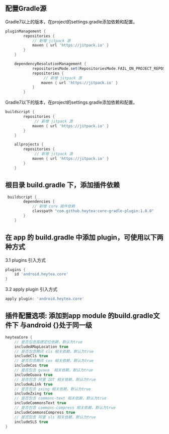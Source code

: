 ## 配置Gradle源
Gradle7以上的版本，在project的settings.gradle添加依赖和配置。
```groovy
pluginManagement {
        repositories {
            // 新增 jitpack 源
            maven { url 'https://jitpack.io' }
        }
    }

    dependencyResolutionManagement {
            repositoriesMode.set(RepositoriesMode.FAIL_ON_PROJECT_REPOS)
            repositories {
                 // 新增 jitpack 源
                maven { url 'https://jitpack.io' }
            }
        }
```
Gradle7以下的版本，在project的settings.gradle添加依赖和配置。
```groovy
buildscript {
        repositories {
             // 新增 jitpack 源
            maven { url 'https://jitpack.io' }
        }
    }

    allprojects {
        repositories {
             // 新增 jitpack 源
            maven { url 'https://jitpack.io' }
        }
    }
```
## 根目录 build.gradle 下，添加插件依赖
```groovy
 buildscript {
        dependencies {
            // 新增 core 插件依赖
            classpath "com.github.heytea:core-gradle-plugin:1.0.0"
        }
    }
```
## 在 app 的 build.gradle 中添加 plugin，可使用以下两种方式
 3.1 plugins 引入方式
 ```groovy
plugins {
     id 'android.heytea.core'
}
```
3.2 apply plugin 引入方式
```groovy
apply plugin: 'android.heytea.core'
```
## 插件配置选项: 添加到app module 的build.gradle文件下 与android {}处于同一级
```groovy
heyteaCore {
    // 是否包含高德定位依赖，默认为true
    includeAMapLocation true
    // 是否包含腾讯 cls 相关依赖，默认为true
    includeCls true
    // 是否包含腾讯 cos 相关依赖，默认为true
    includeCos true
    // 是否包含 guava  相关依赖，默认为true
    includeGuava true
    // 是否包含 阿里 IOT 相关依赖，默认为true
    includeALink true
    // 是否包含 zxing 相关依赖，默认为true
    includeZxing true
    // 是否包含 commons-text 相关依赖，默认为true
    includeCommonsText true
    // 是否包含 commons-compress 相关依赖，默认为true
    includeCommonsCompress true
    // 是否包含 阿里 sls 相关依赖，默认为true
    includeSLS true
}
```
